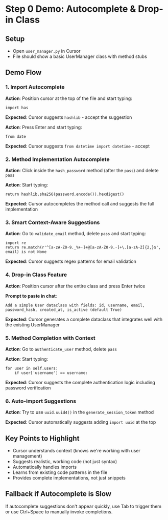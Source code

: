 # Step 0 Demo: Autocomplete & Drop-in Class

## Setup
- Open `user_manager.py` in Cursor
- File should show a basic UserManager class with method stubs

## Demo Flow

### 1. Import Autocomplete
**Action**: Position cursor at the top of the file and start typing:
```
import has
```
**Expected**: Cursor suggests `hashlib` - accept the suggestion

**Action**: Press Enter and start typing:
```
from date
```
**Expected**: Cursor suggests `from datetime import datetime` - accept

### 2. Method Implementation Autocomplete
**Action**: Click inside the `hash_password` method (after the `pass`) and delete `pass`

**Action**: Start typing:
```
return hashlib.sha256(password.encode()).hexdigest()
```
**Expected**: Cursor autocompletes the method call and suggests the full implementation

### 3. Smart Context-Aware Suggestions
**Action**: Go to `validate_email` method, delete `pass` and start typing:
```
import re
return re.match(r'^[a-zA-Z0-9._%+-]+@[a-zA-Z0-9.-]+\.[a-zA-Z]{2,}$', email) is not None
```
**Expected**: Cursor suggests regex patterns for email validation

### 4. Drop-in Class Feature
**Action**: Position cursor after the entire class and press Enter twice

**Prompt to paste in chat**:
```
Add a simple User dataclass with fields: id, username, email, password_hash, created_at, is_active (default True)
```

**Expected**: Cursor generates a complete dataclass that integrates well with the existing UserManager

### 5. Method Completion with Context
**Action**: Go to `authenticate_user` method, delete `pass`

**Action**: Start typing:
```
for user in self.users:
    if user['username'] == username:
```
**Expected**: Cursor suggests the complete authentication logic including password verification

### 6. Auto-import Suggestions
**Action**: Try to use `uuid.uuid4()` in the `generate_session_token` method

**Expected**: Cursor automatically suggests adding `import uuid` at the top

## Key Points to Highlight
- Cursor understands context (knows we're working with user management)
- Suggests realistic, working code (not just syntax)
- Automatically handles imports
- Learns from existing code patterns in the file
- Provides complete implementations, not just snippets

## Fallback if Autocomplete is Slow
If autocomplete suggestions don't appear quickly, use Tab to trigger them or use Ctrl+Space to manually invoke completions. 
